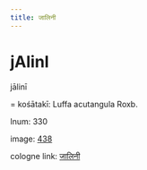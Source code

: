 ```yaml
---
title: जालिनी
---
```


# jAlinI

jālinī  <div n="P" />= kośātakī: Luffa acutangula Roxb.

lnum: 330

image: [438](https://www.sanskrit-lexicon.uni-koeln.de/scans/csl-apidev/servepdf.php?dict=snp&page=438)

cologne link: [जालिनी](https://sanskrit-lexicon.uni-koeln.de/scans/csl-apidev/getword.php?dict=snp&key=जालिनी)

